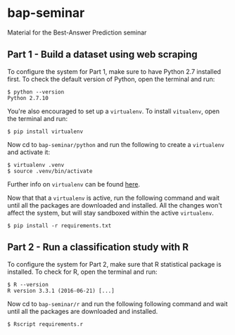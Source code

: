 # bap-seminar
Material for the Best-Answer Prediction seminar

## Part 1 - Build a dataset using web scraping
To configure the system for Part 1, make sure to have Python 2.7 installed first. To check the default version of Python, open the terminal and run:
```
$ python --version
Python 2.7.10
```
You're also encouraged to set up a `virtualenv`. To install `vitualenv`, open the terminal and run:
```
$ pip install virtualenv
```
Now cd to `bap-seminar/python` and run the following to create a `virtualenv` and activate it:
```
$ virtualenv .venv
$ source .venv/bin/activate
```
Further info on `virtualenv` can be found [here](http://docs.python-guide.org/en/latest/dev/virtualenvs/).

Now that that a `virtualenv` is active, run the following command and wait until all the packages are downloaded and installed. All the changes won't affect the system, but will stay sandboxed within the active `virtualenv`.
```
$ pip install -r requirements.txt
```

## Part 2 - Run a classification study with R
To configure the system for Part 2, make sure that R statistical package is installed. To check for R, open the terminal and run:
```
$ R --version
R version 3.3.1 (2016-06-21) [...]
```

Now cd to `bap-seminar/r` and run the following following command and wait until all the packages are downloaded and installed. 
```
$ Rscript requirements.r
```
